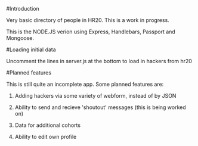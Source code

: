 #Introduction

Very basic directory of people in HR20. This is a work in progress.

This is the NODE.JS verion using Express, Handlebars, Passport and Mongoose.

#Loading initial data

Uncomment the lines in server.js at the bottom to load in hackers from hr20

#Planned features

This is still quite an incomplete app. Some planned features are:

1. Adding hackers via some variety of webform, instead of by JSON

2. Ability to send and recieve 'shoutout' messages (this is being worked on)

3. Data for additional cohorts

4. Ability to edit own profile